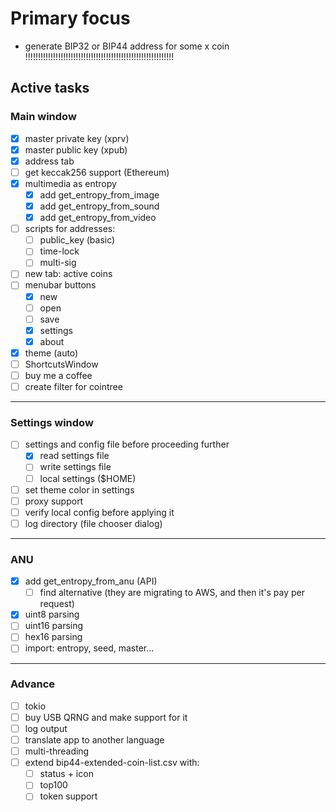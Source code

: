 # Primary focus

- generate BIP32 or BIP44 address for some x coin !!!!!!!!!!!!!!!!!!!!!!!!!!!!!!!!!!!!!!!!!!!!!!!!!!!!!!!!!!!

## Active tasks


### Main window

- [x] master private key (xprv)
- [x] master public key (xpub)
- [x] address tab
- [ ] get keccak256 support (Ethereum)
- [x] multimedia as entropy
    - [x] add get_entropy_from_image
    - [x] add get_entropy_from_sound
    - [x] add get_entropy_from_video
- [ ] scripts for addresses:
    - [ ] public_key (basic)
    - [ ] time-lock
    - [ ] multi-sig
- [ ] new tab: active coins
- [ ] menubar buttons
    - [x] new
    - [ ] open
    - [ ] save
    - [x] settings
    - [x] about
- [x] theme (auto)
- [ ] ShortcutsWindow
- [ ] buy me a coffee
- [ ] create filter for cointree

---

### Settings window

- [ ] settings and config file before proceeding further
    - [x] read settings file
    - [ ] write settings file
    - [ ] local settings ($HOME)
- [ ] set theme color in settings
- [ ] proxy support
- [ ] verify local config before applying it
- [ ] log directory (file chooser dialog)

---

### ANU
- [x] add get_entropy_from_anu (API)
    - [ ] find alternative (they are migrating to AWS, and then it's pay per request)
- [x] uint8 parsing
- [ ] uint16 parsing
- [ ] hex16 parsing
- [ ] import: entropy, seed, master...

---

### Advance
- [ ] tokio
- [ ] buy USB QRNG and make support for it
- [ ] log output
- [ ] translate app to another language
- [ ] multi-threading
- [ ] extend bip44-extended-coin-list.csv with:
    - [ ] status + icon
    - [ ] top100
    - [ ] token support
